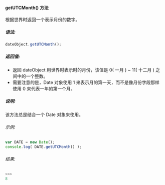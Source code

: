 #### getUTCMonth() 方法

  根据世界时返回一个表示月份的数字。

##### 语法:

  ```javascript
  dateObject.getUTCMonth();
  ```

##### 返回值:

  - 返回 dateObject 用世界时表示时的月份，该值是 0( 一月 ) ~ 11( 十二月 ) 之间中的一个整数。
  - 需要注意的是，Date 对象使用 1 来表示月的第一天，而不是像月份字段那样使用 0 来代表一年的第一个月。

##### 说明:

  该方法总是结合一个 Date 对象来使用。

###### 示例:

  ```javascript
  var DATE = new Date();
  console.log( DATE.getUTCMonth() );
  ```

###### 结果:

  ```javascript
  >>>
  8
  ```
